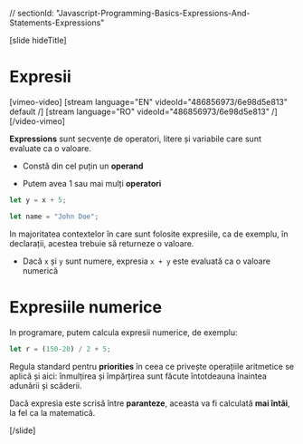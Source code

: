 // sectionId: "Javascript-Programming-Basics-Expressions-And-Statements-Expressions"

[slide hideTitle]
# Expresii

[vimeo-video]
[stream language="EN" videoId="486856973/6e98d5e813" default /]
[stream language="RO" videoId="486856973/6e98d5e813"  /]
[/video-vimeo]

**Expressions** sunt secvențe de operatori, litere și variabile care sunt evaluate ca o valoare. 

* Constă din cel puțin un **operand**

* Putem avea 1 sau mai mulți **operatori**

```js
let y = x + 5;
```
```js
let name = "John Doe";
```

In majoritatea contextelor în care sunt folosite expresiile, ca de exemplu, în declarații, acestea trebuie să returneze o valoare. 

* Dacă `x` și `y` sunt numere, expresia `x + y` este evaluată ca o valoare numerică

# Expresiile numerice 

In programare, putem calcula expresii numerice, de exemplu:

```js
let r = (150-20) / 2 + 5;
```

Regula standard pentru **priorities** în ceea ce privește operațiile aritmetice se aplică și aici: înmulțirea și împărțirea sunt făcute întotdeauna înaintea adunării și scăderii. 

Dacă expresia este scrisă între **paranteze**, aceasta va fi calculată **mai întâi**, la fel ca la matematică.

[/slide]